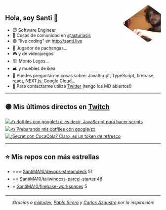 <img height="120" align="right" src="https://raw.githubusercontent.com/SantiMA10/SantiMA10/main/.github/avatar.png" style="float: right" />

## Hola, soy Santi 🚀

- 😇 Software Engineer
- 📅 Cosas de comunidad en [@asturiasjs](https://twitter.com/asturiasjs)
- 🟣 "live coding" en http://santi.live 
- 🏀 Jugador de pachangas...
- 🎮 y de videojuegos 
- 🏗 Monto Legos...
- 🛋 y muebles de ikea 
- 🤔 Puedes preguntarme cosas sobre: JavaScript, TypeScript, firebase, react, NEXT.js, Google Cloud...
- 📝 Para contactarme utiliza [Twitter](https://twitter.com/messages/compose?recipient_id=1397520804959694849) (tengo los MD abiertos!)

---

## 🟣 Mis últimos directos en [Twitch](http://santi.live)

<a href='https://www.twitch.tv/videos/1196873546' target='_blank'>
<img width='30%' src='https://static-cdn.jtvnw.net/cf_vods/dgeft87wbj63p/a0753a2b56835d764dbf_santima10_43721912876_1636136292/thumb/thumb0-320x180.jpg' alt='✍️  dotfiles con google/zx, es decir, JavaScript para hacer scripts' />
</a><a href='https://www.twitch.tv/videos/1195866365' target='_blank'>
<img width='30%' src='https://static-cdn.jtvnw.net/cf_vods/dgeft87wbj63p/75f5f4c5a1fcfa3b5324_santima10_43712400364_1636046941/thumb/thumb0-320x180.jpg' alt='✍️ Preparando mis dotfiles con google/zx' />
</a><a href='https://www.twitch.tv/videos/623745130' target='_blank'>
<img width='30%' src='https://static-cdn.jtvnw.net/cf_vods/d2nvs31859zcd8/ee0ed741dfc7224e0ecc_santima10_94848502371_6523947211/thumb/custom-229ab2a5-41db-4c43-82f1-ecfe95337543-320x180.png' alt='¿Secret con CocaCola? Claro, es un token de refresco' />
</a>

---

## ⭐️ Mis repos con más estrellas

- ⭐️⭐️⭐️ [SantiMA10/devops-streamdeck](https://github.com/SantiMA10/devops-streamdeck) 51
- ⭐️⭐️ [SantiMA10/tailwindcss-parcel-starter](https://github.com/SantiMA10/tailwindcss-parcel-starter) 48
- ⭐️ [SantiMA10/firebase-workspaces](https://github.com/SantiMA10/firebase-workspaces) 5

---

<p align="center">
<i>¡Gracias a <a href="https://github.com/midudev" target="_blank"> midudev</a>, <a href="https://github.com/pablosirera" taget="_blank">Pablo Sirera</a> y <a href="https://github.com/carlosazaustre" target="_blank">Carlos Azaustre</a> por la inspiración!</i>
</p>
